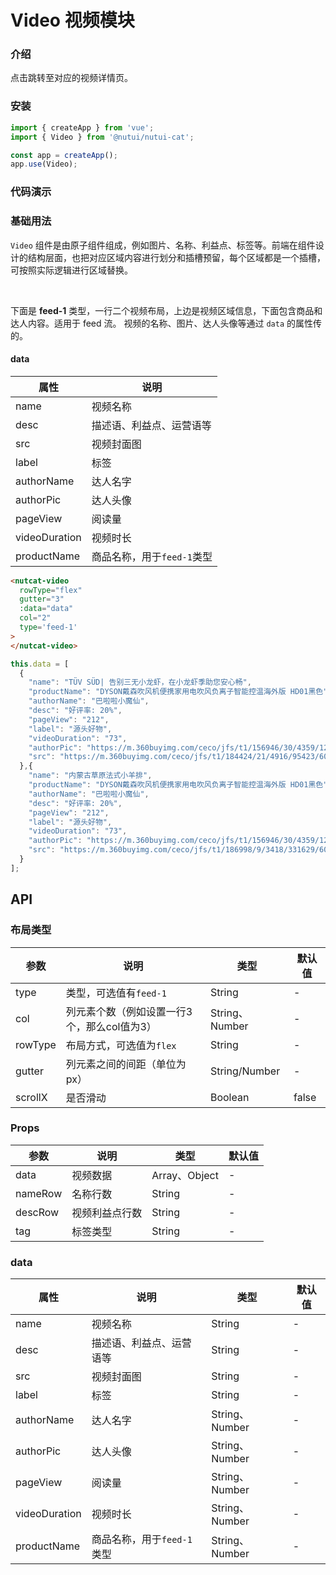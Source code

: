 # Video 视频模块

### 介绍

点击跳转至对应的视频详情页。

### 安装

``` javascript
import { createApp } from 'vue';
import { Video } from '@nutui/nutui-cat';

const app = createApp();
app.use(Video);
```

### 代码演示

### 基础用法

`Video` 组件是由原子组件组成，例如图片、名称、利益点、标签等。前端在组件设计的结构层面，也把对应区域内容进行划分和插槽预留，每个区域都是一个插槽，可按照实际逻辑进行区域替换。

<br>

下面是 **feed-1** 类型，一行二个视频布局，上边是视频区域信息，下面包含商品和达人内容。适用于 feed 流。
视频的名称、图片、达人头像等通过 `data` 的属性传的。

#### data

| 属性          | 说明                     | 
|--------------|--------------------------|
| name         | 视频名称                 | String| - |
| desc         | 描述语、利益点、运营语等    | String | - |
| src          | 视频封面图                | String | - |
| label        | 标签                     | String | - |
| authorName   | 达人名字    | String、Number | - |
| authorPic    | 达人头像   | String、Number | - |
| pageView     | 阅读量   | String、Number | - |
| videoDuration| 视频时长   | String、Number | - |
| productName  | 商品名称，用于`feed-1`类型   | String、Number | - |


```html
<nutcat-video 
  rowType="flex"
  gutter="3"
  :data="data" 
  col="2"
  type='feed-1'
>
</nutcat-video>
```

```javascript
this.data = [
  {
    "name": "TÜV SÜD| 告别三无小龙虾，在小龙虾季助您安心畅",
    "productName": "DYSON戴森吹风机便携家用电吹风负离子智能控温海外版 HD01黑色",
    "authorName": "巴啦啦小魔仙",
    "desc": "好评率: 20%",
    "pageView": "212",
    "label": "源头好物",
    "videoDuration": "73",
    "authorPic": "https://m.360buyimg.com/ceco/jfs/t1/156946/30/4359/12113/5ff40f9dE5659cdfa/4aba7354a3bd8ae2.png",
    "src": "https://m.360buyimg.com/ceco/jfs/t1/184424/21/4916/95423/60a4897bE37bdffd3/cf9a66eb05457d5a.jpg",
  },{
    "name": "内蒙古草原法式小羊排",
    "productName": "DYSON戴森吹风机便携家用电吹风负离子智能控温海外版 HD01黑色",
    "authorName": "巴啦啦小魔仙",
    "desc": "好评率: 20%",
    "pageView": "212",
    "label": "源头好物",
    "videoDuration": "73",
    "authorPic": "https://m.360buyimg.com/ceco/jfs/t1/156946/30/4359/12113/5ff40f9dE5659cdfa/4aba7354a3bd8ae2.png",
    "src": "https://m.360buyimg.com/ceco/jfs/t1/186998/9/3418/331629/60a62dbcE972a9ce2/b011382d9a57830b.jpg",
  }
];
```

## API

### 布局类型

| 参数          | 说明                             | 类型   | 默认值           |
|--------------|----------------------------------|--------|------------------|
| type    | 类型，可选值有`feed-1`    | String | - |
| col     | 列元素个数（例如设置一行3个，那么col值为3）  | String、Number | - |
| rowType | 布局方式，可选值为`flex`    | String| - |
| gutter  | 列元素之间的间距（单位为px） | String/Number| - |
| scrollX | 是否滑动                  | Boolean| false |

### Props

| 参数         | 说明            | 类型       | 默认值   |
|--------------|----------------|------------------|--|
| data         | 视频数据        | Array、Object | - |
| nameRow      | 名称行数         | String | - |
| descRow      | 视频利益点行数    | String | - |
| tag          | 标签类型         | String | - |

### data

| 属性          | 说明                    | 类型    |  默认值  |
|--------------|-------------------------|--------|---|
| name         | 视频名称                 | String| - |
| desc         | 描述语、利益点、运营语等    | String | - |
| src          | 视频封面图                | String | - |
| label        | 标签                     | String | - |
| authorName   | 达人名字    | String、Number | - |
| authorPic    | 达人头像   | String、Number | - |
| pageView     | 阅读量   | String、Number | - |
| videoDuration| 视频时长   | String、Number | - |
| productName  | 商品名称，用于`feed-1`类型   | String、Number | - |


<!-- ### slot

除了默认插槽，还有以下具名插槽

| 属性          | 说明               | 类型    |  默认值  |
|--------------|--------------------|--------|---|
| tag         | 用于`normal-2`、`lbs`类型     | String | - | -->

<!-- 
### Events

| 事件名 | 说明           | 回调参数     |
|--------|----------------|--------------|
| click  | 点击时触发 | event: Event | -->
